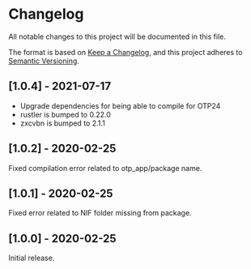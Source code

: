 # Changelog

All notable changes to this project will be documented in this file.

The format is based on [Keep a Changelog](https://keepachangelog.com/en/1.0.0/),
and this project adheres to [Semantic Versioning](https://semver.org/spec/v2.0.0.html).

## [1.0.4] - 2021-07-17

- Upgrade dependencies for being able to compile for OTP24
- rustler is bumped to 0.22.0
- zxcvbn is bumped to 2.1.1

## [1.0.2] - 2020-02-25

Fixed compilation error related to otp_app/package name.

## [1.0.1] - 2020-02-25

Fixed error related to NIF folder missing from package.

## [1.0.0] - 2020-02-25

Initial release.
